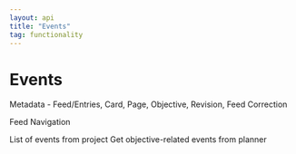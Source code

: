 ```yaml
---
layout: api
title: "Events"
tag: functionality
---
```

Events	
=======
Metadata - Feed/Entries, Card, Page, Objective, Revision, Feed Correction	

Feed Navigation	

List of events from project	Get objective-related events from planner	